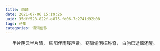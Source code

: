```yaml
---
title: 雨晴
date: 2021-07-06 15:19:26
uuid: 35dff528-822f-e875-fd06-7c2741d92b08
tags: 诗集
categories: 诗词创作
---
```

<center>
半片阴云半片晴，
焦阳伴雨屐声紧。
窃隙偷闲枉称奇，
白驹已逝惊还醒。
</center>
